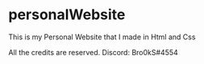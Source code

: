 # personalWebsite
This is my Personal Website that I made in Html and Css

All the credits are reserved. Discord: Bro0kS#4554